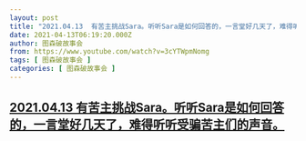 ```yaml
---
layout: post
title: "2021.04.13  有苦主挑战Sara。听听Sara是如何回答的，一言堂好几天了，难得听听受骗苦主们的声音。"
date: 2021-04-13T06:19:20.000Z
author: 图森破故事会
from: https://www.youtube.com/watch?v=3cYTWpmNomg
tags: [ 图森破故事会 ]
categories: [ 图森破故事会 ]
---
```

<!--1618294760000-->
[2021.04.13  有苦主挑战Sara。听听Sara是如何回答的，一言堂好几天了，难得听听受骗苦主们的声音。](https://www.youtube.com/watch?v=3cYTWpmNomg)
------

<div>

</div>

